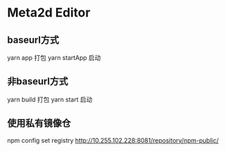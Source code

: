 # Meta2d Editor

## baseurl方式
  yarn app 打包
  yarn startApp 启动
  
## 非baseurl方式
  yarn build 打包
  yarn start 启动  
  
## 使用私有镜像仓
  npm config set registry http://10.255.102.228:8081/repository/npm-public/
